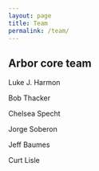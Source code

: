 ```yaml
---
layout: page
title: Team
permalink: /team/
---
```


## Arbor core team

Luke J. Harmon

Bob Thacker

Chelsea Specht

Jorge Soberon

Jeff Baumes

Curt Lisle
